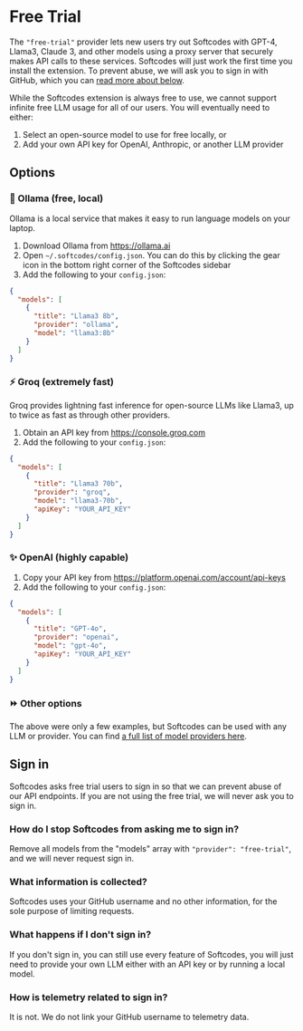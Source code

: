 # Free Trial

The `"free-trial"` provider lets new users try out Softcodes with GPT-4, Llama3, Claude 3, and other models using a proxy server that securely makes API calls to these services. Softcodes will just work the first time you install the extension. To prevent abuse, we will ask you to sign in with GitHub, which you can [read more about below](#sign-in).

While the Softcodes extension is always free to use, we cannot support infinite free LLM usage for all of our users. You will eventually need to either:

1. Select an open-source model to use for free locally, or
2. Add your own API key for OpenAI, Anthropic, or another LLM provider

## Options

### 🦙 Ollama (free, local)

Ollama is a local service that makes it easy to run language models on your laptop.

1. Download Ollama from https://ollama.ai
2. Open `~/.softcodes/config.json`. You can do this by clicking the gear icon in the bottom right corner of the Softcodes sidebar
3. Add the following to your `config.json`:

```json title="~/.softcodes/config.json"
{
  "models": [
    {
      "title": "Llama3 8b",
      "provider": "ollama",
      "model": "llama3:8b"
    }
  ]
}
```

### ⚡️ Groq (extremely fast)

Groq provides lightning fast inference for open-source LLMs like Llama3, up to twice as fast as through other providers.

1. Obtain an API key from https://console.groq.com
2. Add the following to your `config.json`:

```json title="~/.softcodes/config.json"
{
  "models": [
    {
      "title": "Llama3 70b",
      "provider": "groq",
      "model": "llama3-70b",
      "apiKey": "YOUR_API_KEY"
    }
  ]
}
```

### ✨ OpenAI (highly capable)

1. Copy your API key from https://platform.openai.com/account/api-keys
2. Add the following to your `config.json`:

```json title="~/.softcodes/config.json"
{
  "models": [
    {
      "title": "GPT-4o",
      "provider": "openai",
      "model": "gpt-4o",
      "apiKey": "YOUR_API_KEY"
    }
  ]
}
```

### ⏩ Other options

The above were only a few examples, but Softcodes can be used with any LLM or provider. You can find [a full list of model providers here](../../setup/model-providers.md).

## Sign in

Softcodes asks free trial users to sign in so that we can prevent abuse of our API endpoints. If you are not using the free trial, we will never ask you to sign in.

### How do I stop Softcodes from asking me to sign in?

Remove all models from the "models" array with `"provider": "free-trial"`, and we will never request sign in.

### What information is collected?

Softcodes uses your GitHub username and no other information, for the sole purpose of limiting requests.

### What happens if I don't sign in?

If you don't sign in, you can still use every feature of Softcodes, you will just need to provide your own LLM either with an API key or by running a local model.

### How is telemetry related to sign in?

It is not. We do not link your GitHub username to telemetry data.
